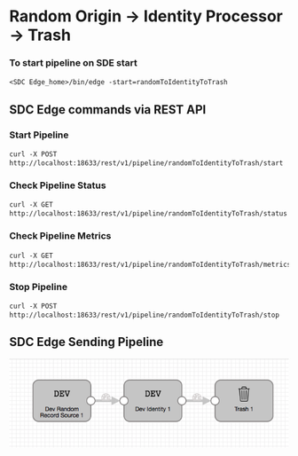# Random Origin -> Identity Processor -> Trash

### To start pipeline on SDE start

    <SDC Edge_home>/bin/edge -start=randomToIdentityToTrash

## SDC Edge commands via REST API

### Start Pipeline
    curl -X POST http://localhost:18633/rest/v1/pipeline/randomToIdentityToTrash/start

### Check Pipeline Status
    curl -X GET http://localhost:18633/rest/v1/pipeline/randomToIdentityToTrash/status

### Check Pipeline Metrics
    curl -X GET http://localhost:18633/rest/v1/pipeline/randomToIdentityToTrash/metrics

### Stop Pipeline
    curl -X POST http://localhost:18633/rest/v1/pipeline/randomToIdentityToTrash/stop


## SDC Edge Sending Pipeline

![Image of SDC Edge Sending Pipeline](edge.png)

